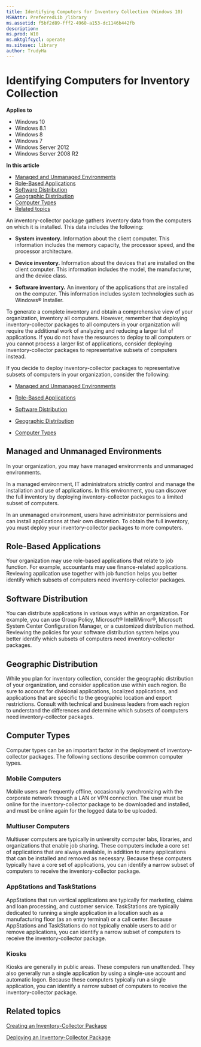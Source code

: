 ```yaml
---
title: Identifying Computers for Inventory Collection (Windows 10)
MSHAttr: PreferredLib /library
ms.assetid: f5bf2d89-fff2-4960-a153-dc1146b442fb
description: 
ms.prod: W10
ms.mktglfcycl: operate
ms.sitesec: library
author: TrudyHa
---
```


# Identifying Computers for Inventory Collection


**Applies to**

-   Windows 10
-   Windows 8.1
-   Windows 8
-   Windows 7
-   Windows Server 2012
-   Windows Server 2008 R2

**In this article**

-   [Managed and Unmanaged Environments](#bmk-managedunmanaged)
-   [Role-Based Applications](#bmk-rolebasedapplications)
-   [Software Distribution](#bmk-softwaredistribution)
-   [Geographic Distribution](#bmk-geographicdistribution)
-   [Computer Types](#bmk-computertypes)
-   [Related topics](#related-topics)

An inventory-collector package gathers inventory data from the computers on which it is installed. This data includes the following:

-   **System inventory.** Information about the client computer. This information includes the memory capacity, the processor speed, and the processor architecture.

-   **Device inventory.** Information about the devices that are installed on the client computer. This information includes the model, the manufacturer, and the device class.

-   **Software inventory.** An inventory of the applications that are installed on the computer. This information includes system technologies such as Windows® Installer.

To generate a complete inventory and obtain a comprehensive view of your organization, inventory all computers. However, remember that deploying inventory-collector packages to all computers in your organization will require the additional work of analyzing and reducing a larger list of applications. If you do not have the resources to deploy to all computers or you cannot process a larger list of applications, consider deploying inventory-collector packages to representative subsets of computers instead.

If you decide to deploy inventory-collector packages to representative subsets of computers in your organization, consider the following:

-   [Managed and Unmanaged Environments](#bmk-managedunmanaged)

-   [Role-Based Applications](#bmk-rolebasedapplications)

-   [Software Distribution](#bmk-softwaredistribution)

-   [Geographic Distribution](#bmk-geographicdistribution)

-   [Computer Types](#bmk-computertypes)

## <a href="" id="bmk-managedunmanaged"></a>Managed and Unmanaged Environments


In your organization, you may have managed environments and unmanaged environments.

In a managed environment, IT administrators strictly control and manage the installation and use of applications. In this environment, you can discover the full inventory by deploying inventory-collector packages to a limited subset of computers.

In an unmanaged environment, users have administrator permissions and can install applications at their own discretion. To obtain the full inventory, you must deploy your inventory-collector packages to more computers.

## <a href="" id="bmk-rolebasedapplications"></a>Role-Based Applications


Your organization may use role-based applications that relate to job function. For example, accountants may use finance-related applications. Reviewing application use together with job function helps you better identify which subsets of computers need inventory-collector packages.

## <a href="" id="bmk-softwaredistribution"></a>Software Distribution


You can distribute applications in various ways within an organization. For example, you can use Group Policy, Microsoft® IntelliMirror®, Microsoft System Center Configuration Manager, or a customized distribution method. Reviewing the policies for your software distribution system helps you better identify which subsets of computers need inventory-collector packages.

## <a href="" id="bmk-geographicdistribution"></a>Geographic Distribution


While you plan for inventory collection, consider the geographic distribution of your organization, and consider application use within each region. Be sure to account for divisional applications, localized applications, and applications that are specific to the geographic location and export restrictions. Consult with technical and business leaders from each region to understand the differences and determine which subsets of computers need inventory-collector packages.

## <a href="" id="bmk-computertypes"></a>Computer Types


Computer types can be an important factor in the deployment of inventory-collector packages. The following sections describe common computer types.

### Mobile Computers

Mobile users are frequently offline, occasionally synchronizing with the corporate network through a LAN or VPN connection. The user must be online for the inventory-collector package to be downloaded and installed, and must be online again for the logged data to be uploaded.

### Multiuser Computers

Multiuser computers are typically in university computer labs, libraries, and organizations that enable job sharing. These computers include a core set of applications that are always available, in addition to many applications that can be installed and removed as necessary. Because these computers typically have a core set of applications, you can identify a narrow subset of computers to receive the inventory-collector package.

### AppStations and TaskStations

AppStations that run vertical applications are typically for marketing, claims and loan processing, and customer service. TaskStations are typically dedicated to running a single application in a location such as a manufacturing floor (as an entry terminal) or a call center. Because AppStations and TaskStations do not typically enable users to add or remove applications, you can identify a narrow subset of computers to receive the inventory-collector package.

### Kiosks

Kiosks are generally in public areas. These computers run unattended. They also generally run a single application by using a single-use account and automatic logon. Because these computers typically run a single application, you can identify a narrow subset of computers to receive the inventory-collector package.

## Related topics


[Creating an Inventory-Collector Package](creating-an-inventory-collector-package.md)

[Deploying an Inventory-Collector Package](deploying-an-inventory-collector-package.md)

 

 





